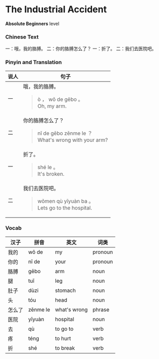# The Industrial Accident
**Absolute Beginners** level
### Chinese Text
一：哦，我的胳膊。
二：你的胳膊怎么了？
一：折了。
二：我们去医院吧。

### Pinyin and Translation
|说人|句子|
|----|----|
|一|哦，我的胳膊。<blockquote>ò ， wǒ de gēbo 。<br />Oh, my arm.</blockquote>|
|二|你的胳膊怎么了？<blockquote>nǐ de gēbo zěnme le ？<br />What's wrong with your arm?</blockquote>|
|一|折了。<blockquote>shé le 。<br />It's broken.</blockquote>|
|二|我们去医院吧。<blockquote>wǒmen qù yīyuàn ba 。<br />Lets go to the hospital.</blockquote>|
### Vocab
|汉子|拼音|英文|词类|
|----|----|----|----|
|我的|wǒ de|my|pronoun|
|你的|nǐ de|your|pronoun|
|胳膊|gēbo|arm|noun|
|腿|tuǐ|leg|noun|
|肚子|dùzi|stomach|noun|
|头|tóu|head|noun|
|怎么了|zěnme le|what's wrong|phrase|
|医院|yīyuàn|hospital|noun|
|去|qù|to go to|verb|
|疼|téng|to hurt|verb|
|折|shé|to break|verb|